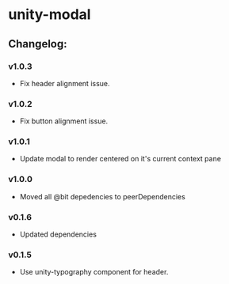 # unity-modal

## Changelog:

### v1.0.3
- Fix header alignment issue.

### v1.0.2
- Fix button alignment issue.

### v1.0.1
- Update modal to render centered on it's current context pane

### v1.0.0
- Moved all @bit depedencies to peerDependencies

### v0.1.6
- Updated dependencies

### v0.1.5
- Use unity-typography component for header.
